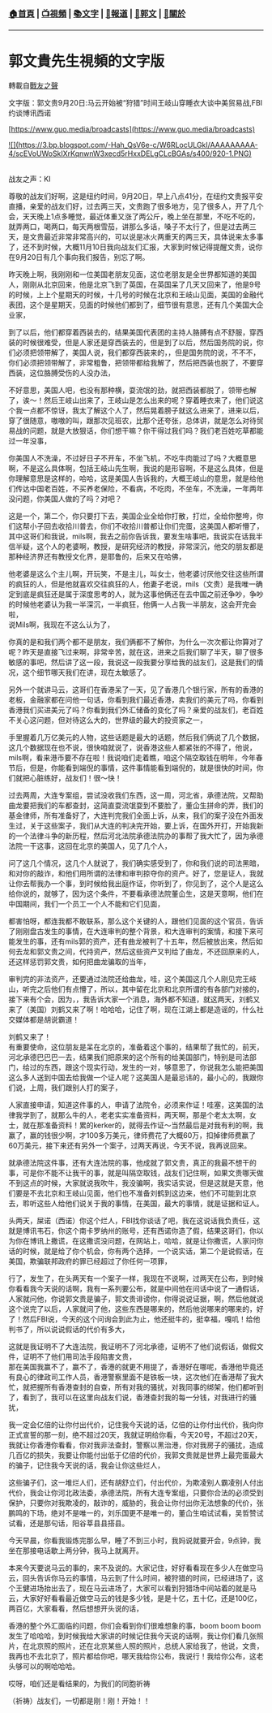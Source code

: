 ###  [:house:首頁](https://github.com/ourhimalayas/home) | [:tv:視頻](https://github.com/ourhimalayas/videos) | [:books:文字](https://github.com/ourhimalayas/txt) | [:newspaper:報道](https://github.com/ourhimalayas/news) | [:eagle:郭文](https://github.com/ourhimalayas/guomedia) | [:pray:關於](https://github.com/ourhimalayas/home/tree/master/about)
---
# 郭文貴先生視頻的文字版
轉載自[戰友之聲](http://littleantvoice.blogspot.com)

文字版：郭文贵9月20日:马云开始被“狩猎”时间王岐山穿睡衣大谈中美贸易战,FBI约谈博讯西诺


[https://www.guo.media/broadcasts](https://www.guo.media/broadcasts)




[!\[\](https://3.bp.blogspot.com/-Hah_QsV6e-c/W6RLocULGkI/AAAAAAAAA-4/scEVoUWoSkIXrKqnwnW3xecd5rHxxDELgCLcBGAs/s400/920-1.PNG)](https://3.bp.blogspot.com/-Hah_QsV6e-c/W6RLocULGkI/AAAAAAAAA-4/scEVoUWoSkIXrKqnwnW3xecd5rHxxDELgCLcBGAs/s1600/920-1.PNG)

<br>战友之声：KI


尊敬的战友们好啊，这是纽约时间，9月20日，早上八点41分，在纽约文贵报平安直播，亲爱的战友们好，过去两三天，文贵跑了很多地方，见了很多人，开了几个会，天天晚上1点多睡觉，最近体重又涨了两公斤，晚上坐在那里，不吃不吃的，就弄两口，喝两口，每天两根雪茄，讲那么多话，嗓子不太行了，但是过去两三天，是文贵最近非常非常高兴的，可以说是冰火两重天的两三天，具体说来太多事了，还不到时候，大概11月10日我向战友们汇报，大家到时候记得提醒文贵，说你在9月20日有几个事向我们报告，别忘了啊。


昨天晚上啊，我刚刚和一位美国老朋友见面，这位老朋友是全世界都知道的美国人，刚刚从北京回来，他是北京飞到了英国，在英国呆了几天又回来了，他是9号的时候，上上个星期天的时候，十几号的时候在北京和王岐山见面，美国的金融代表团，这个是星期天，见面的时候他们都到了，细节很有意思，还有几个美国大企业家，


到了以后，他们都穿着西装去的，结果美国代表团的主持人胳膊有点不舒服，穿西装的时候很难受，但是人家还是穿西装去的，但是到了以后，然后国务院的说，你们必须把领带解了，美国人说，我们都穿西装来的，，但是国务院的说，不不不，你们必须把领带解了，非常粗鲁，把领带都给我解了，然后把西装也脱了，不要穿西装，这位胳膊受伤的人没办法，


不好意思，美国人吧，也没有那种横，耍流氓的劲，就把西装都脱了，领带也解了，诶～！然后王岐山出来了，王岐山是怎么出来的呢？穿着睡衣来了，他们说这个我一点都不惊讶，我太了解这个人了，然后晃着膀子就这么进来了，进来以后，穿了很随意，嗷嗷的叫，跟那次见班农，比那个还夸张，总体讲，就是怎么对待贸易战的问题，就是大放狠话，你们想干嘛？你干得过我们吗？我们老百姓吃草都能过一年没事，


你美国人不洗澡，不过好日子不开车，不坐飞机，不吃牛肉能过了吗？大概意思啊，不是这么具体啊，包括王岐山先生啊，我说的是形容啊，不是这么具体，但是你理解意思是这样的，哈哈，这是美国人告诉我的，大概王岐山的意思，就是给他们传达中国老百姓，不买养老保险，不看病，不吃肉，不坐车，不洗澡，一年两年没问题，你美国人做的了吗？对吧？


这是一个，第二个，你只要打下去，美国企业全给你打散，打烂，全给你整垮，你们这帮小子回去收拾川普去，你们不收拾川普都让你们完蛋，这美国人都听懵了，其中这哥们和我说，mils啊，我去之前你告诉我，要发生啥事吧，我说实在话我半信半疑，这个人的老婆啊，教授，是研究经济的教授，非常深沉，他交的朋友都是那种经济界还有教授文化界，是耶鲁的，后来又在哈佛，


他老婆是这么个主儿啊，开玩笑，不是主儿，叫女士，他老婆讨厌他交往这些所谓的疯狂的人，但是他就喜欢交往疯狂的人，他妻子老说，mils（文贵）是我唯一确定到底是疯狂还是属于深度思考的人，就为这事他俩还在去中国之前还争吵，争吵的时候他老婆认为我一半深沉，一半疯狂，他俩一人占我一半朋友，这会开完会啦，<br>说Mils啊，我现在不这么认为了，


你真的是和我们两个都不是朋友，我们俩都不了解你，为什么一次次都让你算对了呢？昨天是直接飞过来啊，非常辛苦，就在这，进来之后我们聊了半天，聊了很多敏感的事吧，然后讲了这一段，我说这一段我要分享给我的战友们，这是我们的情况，这个细节哪天我们在讲，现在太敏感了。


另外一个就讲马云，这哥们在香港呆了一天，见了香港几个银行家，所有的香港的老板，金融家都在问他一句话，你看到我们最近香港，卖我们的美元了吗，你看到香港我们买进美元了吗？你看到我们外汇储备的变化了吗？亲爱的战友们，老百姓不关心这问题，但对待这么大的，世界级的最大的投资家之一，


手里握着几万亿美元的人物，这些话题是最大的话题，然后我们俩说了几个数据，这几个数据现在也不说，很快咱就说了，说香港这些人都紧张的不得了，他说，mils啊，看来港币要不存在啦！我说咱们走着瞧，咱这个隔空取钱在明年，今年春节后，但是，你能看到端倪的事情，这件事情能看到端倪的，就是很快的时间，你们就把心脏练好，战友们！很～快！


过去两周，大连专案组，尝试没收我们东西，这一周，河北省，承德法院，又帮助曲龙要把我们的车都查封，这简直耍流氓耍到不要脸了，董仚生拼命的弄，我们的基金律师，所有准备好了，大连判完我们全面上诉，从来，我们的案子没在外面发生过，关于这些案子，我们从大连的判决完开始，要上诉，在国外开打，开始我新的一个法律斗争的新历程，然后河北法院承德法院办的事帮了我大忙了，因为承德法院一干这事，这回在北京的美国人，见了几个人，


问了这几个情况，这几个人就说了，我们确实感受到了，你和我们说的司法黑暗，和对你的敲诈，和他们用所谓的法律和审判掠夺你的资产。好了，您是证人，我就让你去帮我办一个事，到时候给我出庭作证，你听到了，你见到了，这个人是这么给你说的，就够了，因为这个条件，不要看承德法院董仚生，这是天意啊，他们在中国期间，我们一个员工一个人不能和它们见面，


都害怕呀，都连我都不敢联系，那么这个关键的人，跟他们见面的这个官员，告诉了刚刚盘古发生的事情，在大连审判的整个背景，和大连审判的案情，和接下来可能发生的事，还有mils郭的资产，还有曲龙被判了十五年，然后被放出来，然后如何去龙和郭文贵之间，代持资产，然后这些资产又判给了曲龙，不还回原来的人，还这样惩罚郭文贵，如何把曲龙骗取的当年，


审判完的非法资产，还要通过法院还给曲龙，哇，这个美国这几个人刚见完王岐山，听完之后他们有点懵了，所以，其中留在北京和北京所谓的有各部门对接的，接下来有个会，因为，，我告诉大家一个消息，海外都不知道，就这两天，刘鹤又来了（美国）刘鹤又来了啊！哈哈哈，记住了啊，现在江湖上都是造谣的，什么社交媒体都是胡说霸道！


刘鹤又来了！<br>有重要使命，这位朋友是呆在北京的，准备着这个事的，结果帮了我忙的，前天，河北承德巴巴巴一去，结果我们把原来的这个所有的给美国部门，特别是司法部门，给过的东西，跟这个现实行动，发生的一对，够意思了，你说我怎么能把美国这么多人送到中国去给我做一个证人呢？这美国人是最忌讳的，最小心的，我跟你们说，上周，我们跟别人打的案子，


人家直接申请，知道这件事的人，申请了法院令，必须来作证！哇塞，这美国的法律我学到了，就那么牛的人，老老实实准备资料，两天啊，那是个老太太啊，女士，就在那准备资料！累的kerker的，就得去作证～当然最后是对我有利的啊，我赢了，赢的钱很少啊，才100多万美元，律师费花了大概60万，扣掉律师费赢了60万美元，接下来还有另外一个案子，过两天再说，今天不说，我再说回来。


就承德法院这件事，还有大连法院的事，他成就了郭文贵，真正的我最不想干的事，可是你不能不让我干的事，就是叫隔空取钱，战友们记住啊，如果文贵哪天做不到这点的时候，大家就说我吹牛，我没骗啊，我实话实说，但是这就是天意，他们要是不去北京和王岐山见面，他们也不准备刘鹤到这边来，他们不可能到北京去，聆听这些人给他们说关于我的事情，在美国，最大的事情，就是证据和证人。


头两天，屎诺（西诺）你这个烂人，FBI找你谈话了吧，我在这说话我负责任，这就是博讯韦石，你这个南卡罗纳州的账号，还有西诺你造了假，结果这哥们，你以为你在博讯上撒谎，在这撒谎没问题，在网站上，哈哈，就是让你撒谎，人家问你话的时候，就是给了你个机会，你有两个选择，一个说实话，第二个是说假话，在美国，欺骗联邦政府的罪已经超过了你任何一项罪，


行了，发生了，在头两天有一个案子一样，我现在不说啊，过两天在公布，到时候你看看我今天说的话啊，我有一系列要公布，就是中间他在问话中说了一通假话，人家就问他，你说郭文贵是骗子，郭文贵诽谤你，你得说说证据，啊，然后他就说这个说完了以后，人家就问了他，这些东西是哪来的，然后他说哪来的哪来的，好了！然后FBI说，今天的这个问询会到此为止，他还挺牛的，挺幸福，嘎叽！给他判书了，所以说说假话的代价有多大，


这就是我证明不了大连法院，我证明不了河北承德，证明不了他们说假话，做假文件，证明不了他们用司法手段陷害文贵，<br>那在美国我赢不了，赢不了，香港的就更不用提了，香港好在哪呢，香港他毕竟还有良心的律政司工作人员，香港警察里面不是铁板一块，这次他们在香港帮了我大忙，就把握所有香港查封的自查，所有对我的骚扰，对我同事的绑架，他们都听到了，看到了，我可以在这里向战友们说，香港查封我的每一分钱，对我进行的骚扰，


我一定会亿倍的让你付出代价，记住我今天说的话，亿倍的让你付出代价，我向你正式宣誓的那一刻，绝不超过20天，我就证明给你看，今天20号，不超过20天，我就让你香港你看看，你对我非法查封，警察以黑治港，你对我房子的骚扰，造成几百亿的损失，我要让你能付出低于亿倍的代价，我郭文贵就是世界上最完蛋最大的骗子，记住我今天说的话，我会让你这些烂人，


这些骗子们，这一堆烂人们，还有胡舒立们，付出代价，为欺凌别人霸凌别人付出代价，我会让你河北政法委，承德法院，所有大连专案组，只要你合法的必须受到保护，只要你对我欺凌的，敲诈的，威胁的，我会让你付出你无法想象的代价，张鹏鸣的下场，绝对不是唯一的，刘乐国更不是唯一的，董仚生咱试试看，吴哲赞试试看，还是那句话，阳谷莘县县搭县。


今天早晨，你看我锻炼完那么早，睡了不到三小时，我妈说就要开会，9点钟，我坐在那接电话歇上两分钟，我马上就离开。


本来今天要说马云的事的，来不及说的。大家记住，好好看看现在多少人在做空马云，回头告诉你马云的事情，马云到了什么时间，被狩猎的时间，已经进场了，这个王健进场抬出去了，现在马云进场了，大家可以看到狩猎场中间站着的就是马云，大家好好看看最近做空马云的钱是多少钱，是是十亿，五十亿，还是100亿，两百亿，大家看看，然后想想开头说的话，


香港的整个外汇面临的问题，你们会看到你们很难想象的事，boom boom boom发生了哈哈哈，到时候我给大家讲的时候记住我今天说的话啊，我让你们看几张照片，在北京照的照片，还在北京某些人照的照片，总统人家给我了，他说，文贵，我再也不去北京了，照片都给你吧，哪天我给你公布，我说行！我给你公布，这老头够可以的啊哈哈哈。


哎呀，咱们还是看结果的，为我们的同胞祈祷


（祈祷）战友们，一切都是刚！刚！开始！！